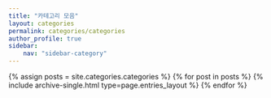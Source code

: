 ```yaml
---
title: "카테고리 모음"
layout: categories
permalink: categories/categories
author_profile: true
sidebar:                  
    nav: "sidebar-category"
---
```


{% assign posts = site.categories.categories %}
{% for post in posts %} {% include archive-single.html type=page.entries_layout %} {% endfor %}

